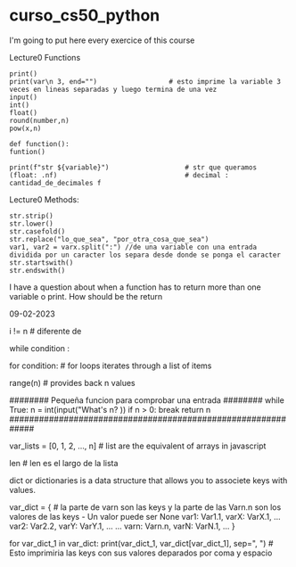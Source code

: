 # curso_cs50_python
I'm going to put here every exercice of this course

Lecture0 Functions

    print()
    print(var\n 3, end="")                  # esto imprime la variable 3 veces en lineas separadas y luego termina de una vez
    input()
    int()
    float()
    round(number,n)
    pow(x,n)

    def function():
    funtion()

    print(f"str ${variable}")                   # str que queramos
    (float: .nf)                                # decimal : cantidad_de_decimales f

Lecture0 Methods:

    str.strip()
    str.lower()
    str.casefold()
    str.replace("lo_que_sea", "por_otra_cosa_que_sea")
    var1, var2 = varx.split(":") //de una variable con una entrada dividida por un caracter los separa desde donde se ponga el caracter
    str.startswith()
    str.endswith()


I have a question about when a function has to return more than one variable o print. How should be the return

09-02-2023

i != n # diferente de

while condition :

for condition: # for loops iterates through a list of items

range(n) # provides back n values

######## Pequeña funcion para comprobar una entrada ########
while True:
    n = int(input("What's n? ))
    if n > 0:
        break
    return n
#############################################################

var_lists = [0, 1, 2, ..., n]           # list are the equivalent of arrays in javascript

len                                     # len es el largo de la lista

dict or dictionaries is a data structure that allows you to associete keys with values.

var_dict = {                            # la parte de varn son las keys y la parte de las Varn.n son los valores de las keys - Un valor puede ser None
    var1: Var1.1, varX: VarX.1, ...
    var2: Var2.2, varY: VarY.1, ...
    ...
    varn: Varn.n, varN: VarN.1, ...
}

for var_dict_1 in var_dict:
    print(var_dict_1, var_dict[var_dict_1], sep=", ")       # Esto imprimiria las keys con sus valores deparados por coma y espacio



